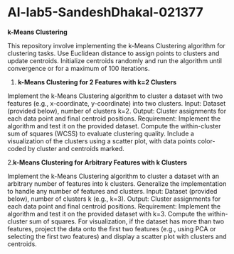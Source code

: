 # AI-lab5-SandeshDhakal-021377

**k-Means Clustering**

This repository involve implementing the k-Means Clustering algorithm for clustering tasks. Use Euclidean distance to assign points to clusters and update centroids. Initialize centroids randomly and run the algorithm until convergence or for a maximum of 100 iterations.

1. **k-Means Clustering for 2 Features with k=2 Clusters**
   
Implement the k-Means Clustering algorithm to cluster a dataset with two features (e.g., x-coordinate, y-coordinate) into two clusters.
Input: Dataset (provided below), number of clusters k=2.
Output: Cluster assignments for each data point and final centroid positions.
Requirement: Implement the algorithm and test it on the provided dataset. Compute the within-cluster sum of squares (WCSS) to evaluate clustering quality. Include a visualization of the clusters using a scatter plot, with data points color-coded by cluster and centroids marked.

2.**k-Means Clustering for Arbitrary Features with k Clusters**

Implement the k-Means Clustering algorithm to cluster a dataset with an arbitrary number of features into k clusters. Generalize the implementation to handle any number of features and clusters.
Input: Dataset (provided below), number of clusters k (e.g., k=3).
Output: Cluster assignments for each data point and final centroid positions.
Requirement: Implement the algorithm and test it on the provided dataset with k=3. Compute the within-cluster sum of squares. For visualization, if the dataset has more than two features, project the data onto the first two features (e.g., using PCA or selecting the first two features) and display a scatter plot with clusters and centroids.


